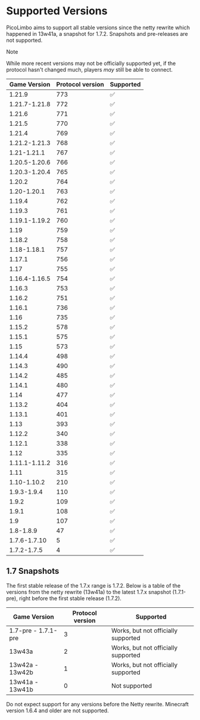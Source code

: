 # Supported Versions

PicoLimbo aims to support all stable versions since the netty rewrite which happened in 13w41a, a snapshot for 1.7.2.
Snapshots and pre-releases are not supported.

> [!NOTE]
> While more recent versions may not be officially supported yet, if the protocol hasn't changed much, players *may* still be able to connect.

| Game Version  | Protocol version | Supported          |
|---------------|------------------|--------------------|
| 1.21.9        | 773              | :white_check_mark: |
| 1.21.7-1.21.8 | 772              | :white_check_mark: |
| 1.21.6        | 771              | :white_check_mark: |
| 1.21.5        | 770              | :white_check_mark: |
| 1.21.4        | 769              | :white_check_mark: |
| 1.21.2-1.21.3 | 768              | :white_check_mark: |
| 1.21-1.21.1   | 767              | :white_check_mark: |
| 1.20.5-1.20.6 | 766              | :white_check_mark: |
| 1.20.3-1.20.4 | 765              | :white_check_mark: |
| 1.20.2        | 764              | :white_check_mark: |
| 1.20-1.20.1   | 763              | :white_check_mark: |
| 1.19.4        | 762              | :white_check_mark: |
| 1.19.3        | 761              | :white_check_mark: |
| 1.19.1-1.19.2 | 760              | :white_check_mark: |
| 1.19          | 759              | :white_check_mark: |
| 1.18.2        | 758              | :white_check_mark: |
| 1.18-1.18.1   | 757              | :white_check_mark: |
| 1.17.1        | 756              | :white_check_mark: |
| 1.17          | 755              | :white_check_mark: |
| 1.16.4-1.16.5 | 754              | :white_check_mark: |
| 1.16.3        | 753              | :white_check_mark: |
| 1.16.2        | 751              | :white_check_mark: |
| 1.16.1        | 736              | :white_check_mark: |
| 1.16          | 735              | :white_check_mark: |
| 1.15.2        | 578              | :white_check_mark: |
| 1.15.1        | 575              | :white_check_mark: |
| 1.15          | 573              | :white_check_mark: |
| 1.14.4        | 498              | :white_check_mark: |
| 1.14.3        | 490              | :white_check_mark: |
| 1.14.2        | 485              | :white_check_mark: |
| 1.14.1        | 480              | :white_check_mark: |
| 1.14          | 477              | :white_check_mark: |
| 1.13.2        | 404              | :white_check_mark: |
| 1.13.1        | 401              | :white_check_mark: |
| 1.13          | 393              | :white_check_mark: |
| 1.12.2        | 340              | :white_check_mark: |
| 1.12.1        | 338              | :white_check_mark: |
| 1.12          | 335              | :white_check_mark: |
| 1.11.1-1.11.2 | 316              | :white_check_mark: |
| 1.11          | 315              | :white_check_mark: |
| 1.10-1.10.2   | 210              | :white_check_mark: |
| 1.9.3-1.9.4   | 110              | :white_check_mark: |
| 1.9.2         | 109              | :white_check_mark: |
| 1.9.1         | 108              | :white_check_mark: |
| 1.9           | 107              | :white_check_mark: |
| 1.8-1.8.9     | 47               | :white_check_mark: |
| 1.7.6-1.7.10  | 5                | :white_check_mark: |
| 1.7.2-1.7.5   | 4                | :white_check_mark: |

## 1.7 Snapshots

The first stable release of the 1.7.x range is 1.7.2. Below is a table of the versions from the netty rewrite (13w41a)
to the latest 1.7.x snapshot (1.7.1-pre), right before the first stable release (1.7.2).

| Game Version        | Protocol version | Supported                           |
|---------------------|------------------|-------------------------------------|
| 1.7-pre - 1.7.1-pre | 3                | Works, but not officially supported |
| 13w43a              | 2                | Works, but not officially supported |
| 13w42a - 13w42b     | 1                | Works, but not officially supported |
| 13w41a - 13w41b     | 0                | Not supported                       |

Do not expect support for any versions before the Netty rewrite. Minecraft version 1.6.4 and older are not supported.